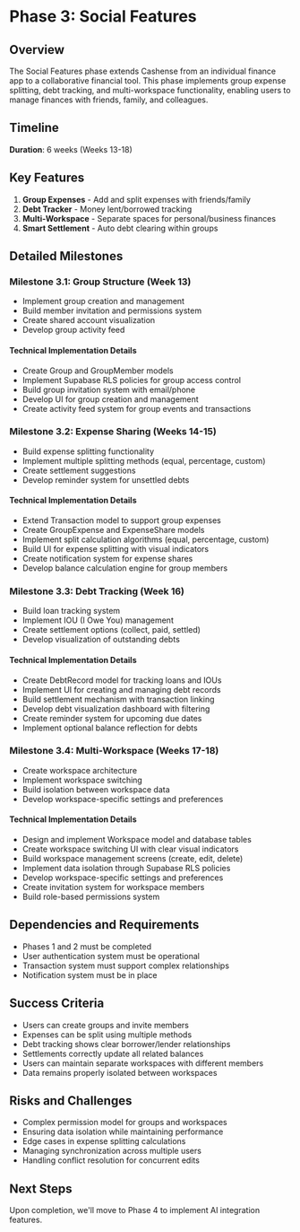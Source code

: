 # Phase 3: Social Features

## Overview
The Social Features phase extends Cashense from an individual finance app to a collaborative financial tool. This phase implements group expense splitting, debt tracking, and multi-workspace functionality, enabling users to manage finances with friends, family, and colleagues.

## Timeline
**Duration**: 6 weeks (Weeks 13-18)

## Key Features
1. **Group Expenses** - Add and split expenses with friends/family
2. **Debt Tracker** - Money lent/borrowed tracking
3. **Multi-Workspace** - Separate spaces for personal/business finances
4. **Smart Settlement** - Auto debt clearing within groups

## Detailed Milestones

### Milestone 3.1: Group Structure (Week 13)
- Implement group creation and management
- Build member invitation and permissions system
- Create shared account visualization
- Develop group activity feed

#### Technical Implementation Details
- Create Group and GroupMember models
- Implement Supabase RLS policies for group access control
- Build group invitation system with email/phone
- Develop UI for group creation and management
- Create activity feed system for group events and transactions

### Milestone 3.2: Expense Sharing (Weeks 14-15)
- Build expense splitting functionality
- Implement multiple splitting methods (equal, percentage, custom)
- Create settlement suggestions
- Develop reminder system for unsettled debts

#### Technical Implementation Details
- Extend Transaction model to support group expenses
- Create GroupExpense and ExpenseShare models
- Implement split calculation algorithms (equal, percentage, custom)
- Build UI for expense splitting with visual indicators
- Create notification system for expense shares
- Develop balance calculation engine for group members

### Milestone 3.3: Debt Tracking (Week 16)
- Build loan tracking system 
- Implement IOU (I Owe You) management
- Create settlement options (collect, paid, settled)
- Develop visualization of outstanding debts

#### Technical Implementation Details
- Create DebtRecord model for tracking loans and IOUs
- Implement UI for creating and managing debt records
- Build settlement mechanism with transaction linking
- Develop debt visualization dashboard with filtering
- Create reminder system for upcoming due dates
- Implement optional balance reflection for debts

### Milestone 3.4: Multi-Workspace (Weeks 17-18)
- Create workspace architecture
- Implement workspace switching
- Build isolation between workspace data
- Develop workspace-specific settings and preferences

#### Technical Implementation Details
- Design and implement Workspace model and database tables
- Create workspace switching UI with clear visual indicators
- Build workspace management screens (create, edit, delete)
- Implement data isolation through Supabase RLS policies
- Develop workspace-specific settings and preferences
- Create invitation system for workspace members
- Build role-based permissions system

## Dependencies and Requirements
- Phases 1 and 2 must be completed
- User authentication system must be operational
- Transaction system must support complex relationships
- Notification system must be in place

## Success Criteria
- Users can create groups and invite members
- Expenses can be split using multiple methods
- Debt tracking shows clear borrower/lender relationships
- Settlements correctly update all related balances
- Users can maintain separate workspaces with different members
- Data remains properly isolated between workspaces

## Risks and Challenges
- Complex permission model for groups and workspaces
- Ensuring data isolation while maintaining performance
- Edge cases in expense splitting calculations
- Managing synchronization across multiple users
- Handling conflict resolution for concurrent edits

## Next Steps
Upon completion, we'll move to Phase 4 to implement AI integration features. 

